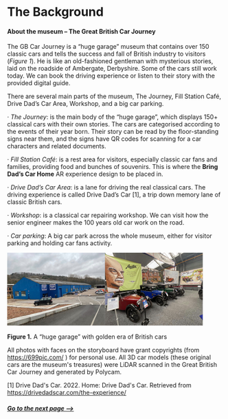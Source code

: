 # The Background



#### **About the museum – The Great British Car Journey**

The GB Car Journey is a “huge garage” museum that contains over 150 classic cars and tells the success and fall of British industry to visitors (*Figure 1*). He is like an old-fashioned gentleman with mysterious stories, laid on the roadside of Ambergate, Derbyshire. Some of the cars still work today. We can book the driving experience or listen to their story with the provided digital guide.

There are several main parts of the museum, The Journey, Fill Station Café, Drive Dad’s Car Area, Workshop, and a big car parking. 

·    *The Journey*: is the main body of the “huge garage”, which displays 150+ classical cars with their own stories. The cars are categorised according to the events of their year born. Their story can be read by the floor-standing signs near them, and the signs have QR codes for scanning for a car characters and related documents.

·    *Fill Station Café*: is a rest area for visitors, especially classic car fans and families, providing food and bunches of souvenirs. This is where the **Bring Dad’s Car Home** AR experience design to be placed in.

·    *Drive Dad’s Car Area*: is a lane for driving the real classical cars. The driving experience is called Drive Dad’s Car [1], a trip down memory lane of classic British cars.

·    *Workshop*: is a classical car repairing workshop. We can visit how the senior engineer makes the 100 years old car work on the road.

·    *Car parking*: A big car park across the whole museum, either for visitor parking and holding car fans activity.

![F1.png](https://github.com/yyt1208732230/ar_bring_dads_car_home/blob/development_v1/introduction/imgs/F1.png?raw=true)

**Figure 1.** A “huge garage” with golden era of British cars

All photos with faces on the storyboard have grant copyrights (from https://699pic.com/ ) for personal use. All 3D car models (these original cars are the museum's treasures) were LiDAR scanned in the Great British Car Journey and generated by Polycam.

[1] Drive Dad's Car. 2022. Home: Drive Dad's Car. Retrieved from https://drivedadscar.com/the-experience/



##### [Go to the next page --> ](https://github.com/yyt1208732230/ar_bring_dads_car_home/blob/development_v1/introduction/the%20experience.md)

